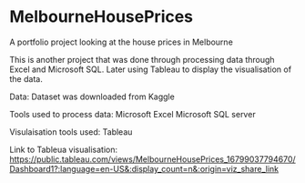 # MelbourneHousePrices
A portfolio project looking at the house prices in Melbourne 

This is another project that was done through processing data through Excel and Microsoft SQL. Later using Tableau to display the visualisation of the data.

Data:
Dataset was downloaded from Kaggle

Tools used to process data:
Microsoft Excel
Microsoft SQL server

Visulaisation tools used:
Tableau

Link to Tableua visualisation:
https://public.tableau.com/views/MelbourneHousePrices_16799037794670/Dashboard1?:language=en-US&:display_count=n&:origin=viz_share_link

